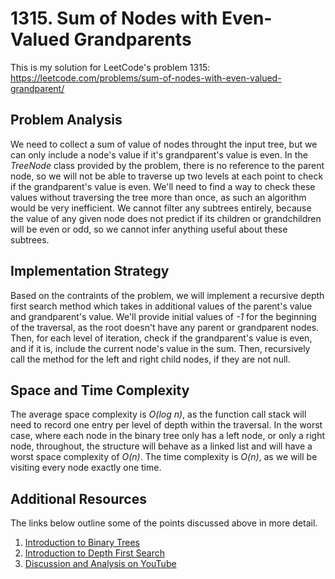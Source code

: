 # 1315. Sum of Nodes with Even-Valued Grandparents
This is my solution for LeetCode's problem 1315: https://leetcode.com/problems/sum-of-nodes-with-even-valued-grandparent/

## Problem Analysis
We need to collect a sum of value of nodes throught the input tree, but we can only include a node's value if it's grandparent's value is even. In the *TreeNode* class provided by the problem, there is no reference to the parent node, so we will not be able to traverse up two levels at each point to check if the grandparent's value is even. We'll need to find a way to check these values without traversing the tree more than once, as such an algorithm would be very inefficient. We cannot filter any subtrees entirely, because the value of any given node does not predict if its children or grandchildren will be even or odd, so we cannot infer anything useful about these subtrees.

## Implementation Strategy
Based on the contraints of the problem, we will implement a recursive depth first search method which takes in additional values of the parent's value and grandparent's value. We'll provide initial values of *-1* for the beginning of the traversal, as the root doesn't have any parent or grandparent nodes. Then, for each level of iteration, check if the grandparent's value is even, and if it is, include the current node's value in the sum. Then, recursively call the method for the left and right child nodes, if they are not null.

## Space and Time Complexity
The average space complexity is *O(log n)*, as the function call stack will need to record one entry per level of depth within the traversal. In the worst case, where each node in the binary tree only has a left node, or only a right node, throughout, the structure will behave as a linked list and will have a worst space complexity of *O(n)*. The time complexity is *O(n)*, as we will be visiting every node exactly one time.

## Additional Resources
The links below outline some of the points discussed above in more detail.
1. [Introduction to Binary Trees](https://bytethisstore.com/articles/pg/binary-tree)
1. [Introduction to Depth First Search](https://bytethisstore.com/articles/pg/graph-algorithms-depth-breadth-search)
1. [Discussion and Analysis on YouTube](https://youtu.be/SnWnCOZTgaY)